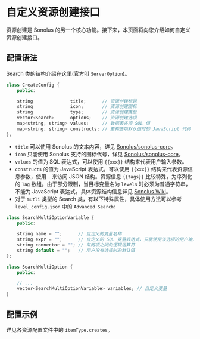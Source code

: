 # 自定义资源创建接口

资源创建是 Sonolus 的另一个核心功能。接下来，本页面将向您介绍如何自定义资源创建接口。

## 配置语法

Search 类的结构介绍[在这里](https://wiki.sonolus.com/custom-server-specs/misc/server-form.html#syntax)(官方叫 `ServerOption`)。

```cpp
class CreateConfig {
    public:

    string              title;      // 资源创建标题
    string              icon;       // 资源创建图标
    string              type;       // 资源创建类型
    vector<Search>      options;    // 资源创建选项
    map<string, string> values;     // 数据表各项 SQL 值
    map<string, string> constructs; // 重构选项默认值时的 JavaScript 代码
};
```

- `title` 可以使用 Sonolus 的文本内容，详见 [Sonolus/sonolus-core](https://github.com/Sonolus/sonolus-core/blob/main/src/common/core/text.ts)。
- `icon` 只能使用 Sonolus 支持的图标代号，详见 [Sonolus/sonolus-core](https://github.com/Sonolus/sonolus-core/blob/main/src/common/core/icon.ts)。
- `values` 的值为 SQL 表达式，可以使用 `{{xxx}}` 结构来代表用户输入参数。
- `constructs` 的值为 JavaScript 表达式，可以使用 `{{xxx}}` 结构来代表资源信息参数，使用 `.` 来访问 JSON 结构。资源信息 `{{tags}}` 比较特殊，为序列化的 `Tag` 数组。由于部分限制，当目标变量名为 `levels` 时必须为普通字符串，不能为 JavaScript 表达式。具体资源结构信息详见 [Sonolus Wiki](https://wiki.sonolus.com)。
- 对于 `mutli` 类型的 Search 类，有以下特殊属性，具体使用方法可以参考 `level_config.json` 中的 `Advanced Search`:

```cpp
class SearchMultiOptionVariable {
    public:

    string name = "";      // 自定义的变量名称
    string expr = "";      // 自定义的 SQL 变量表达式，只能使用该选项的用户输入参数
    string connector = ""; // 每两项之间的逻辑运算符
    string default = "";   // 用户没有选择时的默认值
};

class SearchMultiOption {
    public:

    // ...
    vector<SearchMultiOptionVariable> variables; // 自定义变量
}
```

## 配置示例

详见各资源配置文件中的 `itemType.creates`。
